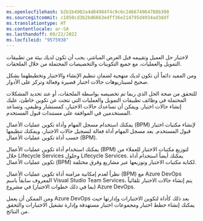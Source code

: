 ```yaml
---
ms.openlocfilehash: b2b1b4902a4d84984f4c9c6c246674964788b308
ms.sourcegitcommit: c1858cd3b2bd6663edff36e214795d4934ad3ddf
ms.translationtype: HT
ms.contentlocale: ar-SA
ms.lasthandoff: 09/22/2022
ms.locfileid: "9575938"
---
```

لاختبار حل العميل وتقييمه قبل العرض المباشر، يجب أن تكون لديك بيئة من تطبيقات التمويل والعمليات، مع جميع التكوينات والتخصيصات المحتملة من خلال الملحقات.

ومن المفيد دائماً أن تكون لديك منهجية لضمان تنظيم الإنشاء والاختبار وتخطيطهما بشكل صحيح لسيناريوهات حالات اختبار قصيرة وفعالة وتركز على الأدوار.

للتحقق من صحة الحل الذي ربما تم تخصيصه بواسطة الملحقات، أو عند تحديد المشكلات المحتملة في وظائف تطبيقات التمويل والعمليات التي نتجت عن تكوين خاطئ، عليك إنشاء حالات اختبار. ويمكن أن تساعدك حالات الاختبار، كمستشار وظيفي، وتساعد المستخدمين في الموافقة على مستندات قبول المستخدم.

يمكنك استخدام مسجل المهام وأداة تكوين عمليات الأعمال (BPM) لإنشاء مكتبات اختبار قبول المستخدم. يعد مسجل المهام أداة فعالة لتسجيل حالات الاختبار، ويمكنك تنظيمها حسب أداة تكوين عمليات الأعمال (BPM).

يمكنك استخدام أداة تكوين عمليات الأعمال (BPM) لتوزيع مكتبات الاختبار للعملاء من خلال Lifecycle Services وحلول Lifecycle Services. يمكنك أيضاً استخدام أداة تكوين عمليات الأعمال (BPM) لكتابة مكتبات الاختبار وتوزيعها عبر مشاريع وفرق مختلفة.

نظراً لعدم إمكانية مزامنة أداة تكوين عمليات الأعمال (BPM) مع Azure DevOps المعروف سابقاً باسم Visual Studio Team Services، يتم إنشاء حالات الاختبار تلقائياً (بما في ذلك خطوات الاختبار) في مشروع Azure DevOps.

ومن الممكن أن يعمل Azure DevOps بعد ذلك كأداة لتكوين الاختبارات وإدارتها حيث يمكنك إنشاء خطط اختبار ومجموعات اختبار مستهدفة وإدارة تشغيل الاختبارات والتحقق من النتائج.
